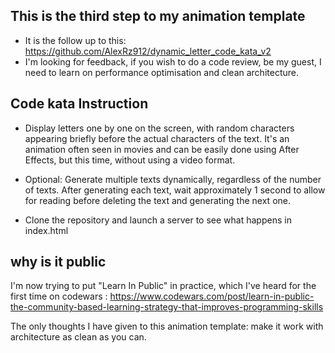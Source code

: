 ## This is the third step to my animation template

- It is the follow up to this: https://github.com/AlexRz912/dynamic_letter_code_kata_v2
- I'm looking for feedback, if you wish to do a code review, be my guest, I need to learn on performance optimisation and clean architecture.

## Code kata Instruction

- Display letters one by one on the screen, with random characters appearing briefly before the actual characters of the text. It's an animation often seen in movies and can be easily done using After Effects, but this time, without using a video format.

- Optional: Generate multiple texts dynamically, regardless of the number of texts. After generating each text, wait approximately 1 second to allow for reading before deleting the text and generating the next one.

- Clone the repository and launch a server to see what happens in index.html

## why is it public

I'm now trying to put "Learn In Public" in practice, which I've heard for the first time on codewars :
https://www.codewars.com/post/learn-in-public-the-community-based-learning-strategy-that-improves-programming-skills

The only thoughts I have given to this animation template: make it work with architecture as clean as you can.
